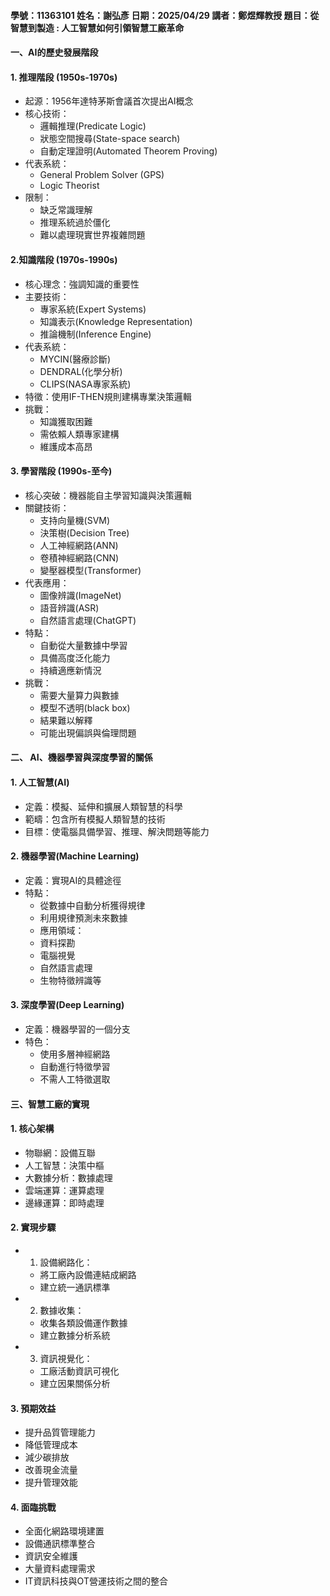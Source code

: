 #### 學號：11363101  姓名：謝弘彥  日期：2025/04/29  講者：鄭煜輝教授  題目：從智慧到製造 : 人工智慧如何引領智慧工廠革命

#### 一、AI的歷史發展階段
#### 1. 推理階段 (1950s-1970s)
  - 起源：1956年達特茅斯會議首次提出AI概念
  - 核心技術：
    - 邏輯推理(Predicate Logic)
    - 狀態空間搜尋(State-space search)
    - 自動定理證明(Automated Theorem Proving)
  - 代表系統：
    - General Problem Solver (GPS)
    - Logic Theorist
  - 限制：
    - 缺乏常識理解
    - 推理系統過於僵化
    - 難以處理現實世界複雜問題
#### 2.知識階段 (1970s-1990s)  
  - 核心理念：強調知識的重要性
  - 主要技術：
    - 專家系統(Expert Systems)
    - 知識表示(Knowledge Representation)
    - 推論機制(Inference Engine)
  - 代表系統：
    - MYCIN(醫療診斷)
    - DENDRAL(化學分析)
    - CLIPS(NASA專家系統)
  - 特徵：使用IF-THEN規則建構專業決策邏輯
  - 挑戰：
      - 知識獲取困難
      - 需依賴人類專家建構
      - 維護成本高昂
#### 3. 學習階段 (1990s-至今)
  - 核心突破：機器能自主學習知識與決策邏輯
  - 關鍵技術：
    - 支持向量機(SVM)
    - 決策樹(Decision Tree)
    - 人工神經網路(ANN)
    - 卷積神經網路(CNN)
    - 變壓器模型(Transformer)
  - 代表應用：
    - 圖像辨識(ImageNet)
    - 語音辨識(ASR)
    - 自然語言處理(ChatGPT)
  - 特點：
    - 自動從大量數據中學習
    - 具備高度泛化能力
    - 持續適應新情況
  - 挑戰：
      - 需要大量算力與數據
      - 模型不透明(black box)
      - 結果難以解釋
      - 可能出現偏誤與倫理問題
#### 二、 AI、機器學習與深度學習的關係
  #### 1. 人工智慧(AI)
  - 定義：模擬、延伸和擴展人類智慧的科學
  - 範疇：包含所有模擬人類智慧的技術
  - 目標：使電腦具備學習、推理、解決問題等能力
  #### 2. 機器學習(Machine Learning)
  - 定義：實現AI的具體途徑
  - 特點：
    - 從數據中自動分析獲得規律
    - 利用規律預測未來數據
    - 應用領域：
    - 資料探勘
    - 電腦視覺
    - 自然語言處理
    - 生物特徵辨識等
   #### 3. 深度學習(Deep Learning)
  - 定義：機器學習的一個分支
  - 特色：
    - 使用多層神經網路
    - 自動進行特徵學習
    - 不需人工特徵選取
#### 三、智慧工廠的實現
  #### 1. 核心架構
  - 物聯網：設備互聯
  - 人工智慧：決策中樞
  - 大數據分析：數據處理
  - 雲端運算：運算處理
  - 邊緣運算：即時處理
  #### 2. 實現步驟
  - 1. 設備網路化：  
    - 將工廠內設備連結成網路  
    - 建立統一通訊標準
  - 2. 數據收集：  
    - 收集各類設備運作數據  
    - 建立數據分析系統
  - 3. 資訊視覺化：  
    - 工廠活動資訊可視化  
    - 建立因果關係分析
  #### 3. 預期效益
  - 提升品質管理能力
  - 降低管理成本
  - 減少碳排放
  - 改善現金流量
  - 提升管理效能
  #### 4. 面臨挑戰
  - 全面化網路環境建置
  - 設備通訊標準整合
  - 資訊安全維護
  - 大量資料處理需求
  - IT資訊科技與OT營運技術之間的整合
